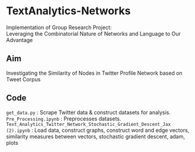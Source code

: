 # TextAnalytics-Networks
Implementation of Group Research Project: <br>
Leveraging the Combinatorial Nature of Networks and Language to Our Advantage

## Aim
Investigating the Similarity of Nodes in Twitter Profile Network
based on Tweet Corpus

## Code
```get_data.py``` : Scrape Twitter data & construct datasets for analysis.<br>
```Pre_Processing.ipynb``` : Preprocesses datasets.<br>
```Text_Analytics_Twitter_Network_Stochastic_Gradient_Descent_Jax (2).ipynb```  : Load data, construct graphs, construct word and edge vectors, similarity measures between vectors, stochastic gradient descent, adam, plots
